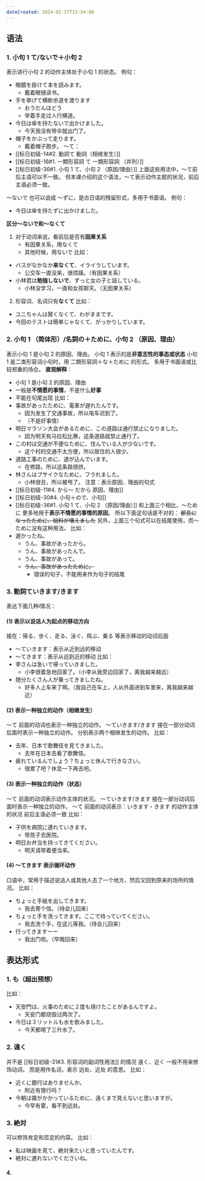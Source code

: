 ```yaml
---
dateCreated: 2024-02-27T15:54:00
---
```

## 语法
### 1. 小句 1 て/ないで＋小句 2
表示进行小句 2 的动作主体处于小句 1 的状态。
例句：
- 眼鏡を掛けて本を読みます。
	- 戴着眼镜读书。
- 手を挙げて横断歩道を渡ります
	- おうだんほどう
	- 举着手走过人行横道。
- 今日は傘を持たないで出かけました。
	- 今天我没有带伞就出门了。
- 帽子をかぶって走ります。
	- 戴着帽子跑步。
〜て：
- [[标日初级-14#2. 動詞て 動詞（相继发生）]]
- [[标日初级-16#1. 一類形容詞 て 一類形容詞 （并列）]]
- [[标日初级-36#1. 小句 1 て、小句 2 （原因/理由）]]
上面这些用法中，～て前后主语可以不一致。
但本课介绍的这个语法，〜て表示动作主题的状况，前后主语必须一致。

～ないで 也可以说成 〜ずに，是古日语的残留形式，多用于书面语。
例句：
- 今日は傘を持たずに出かけました。

**区分〜ないで和〜なくて**
1. 对于动词来说，看前后是否有**因果关系**
	- 有因果关系，用なくて
	- 其他时候，用ないで
比如：
- バスがなかなか**来なくて**、イライラしています。
	- 公交车一直没来，很烦躁。（有因果关系）
- 小林君は**勉強しないで**、ずっと女の子と話している。
	- 小林没学习，一直和女孩聊天。（无因果关系）

2. 形容词、名词只有**なくて**
比如：
- ユニちゃんは賢くなくて、わがままです。
- 今回のテストは簡単じゃなくて、がっかりしています。
### 2. 小句 1 （简体形）/名詞の＋ために、小句 2  （原因、理由）
表示小句 1 是小句 2 的原因、理由。
小句 1 表示的是**非意志性的事态或状态**
小句 1 是二类形容词小句时，用 二類形容詞＋な＋ために 的形式。
多用于书面语或比较郑重的场合。
**直观解释**：
- 小句 1 是小句 2 的原因、理由
- 一般是**不情愿的事情**，不是什么**好事**
- 不能在句尾出现
比如：
- 事故があったために、電車が遅れたんです。
	- 因为发生了交通事故，所以电车迟到了。
	- （不是好事情）
- 明日マラソン大会があるために、この道路は通行禁止になりました。
	- 因为明天有马拉松比赛，这条道路就禁止通行了。
- この村は交通が不便なために、住んでいる人が少ないです。
	- 这个村的交通不太方便，所以居住的人很少。
- 道路工事のために、道が込んでいます。
	- 在修路，所以这条路很挤。
- 林さんはブサイクなために、フラれました。
	- 小林很丑，所以被甩了。
注意：表示原因、理由的句式
- [[标日初级-11#4. から〜 だから 原因、理由]]
- [[标日初级-30#4. 小句＋ので、小句]]
- [[标日初级-36#1. 小句 1 て、小句 2 （原因/理由）]]
和上面三个相比，〜ために 更多地用于**表示不情愿的事情的原因**。
所以下面这句话是不对的：
~~部長になったために、給料が増えました~~
另外，上面三个句式可以在结尾使用，而～ために没有这种用法。
比如：
- 遅かったね。
	- うん、事故があったから。
	- うん、事故があったんで。
	- うん、事故があって。
	- ~~うん、事故があったために。~~
		- 错误的句子，不能用来作为句子的结尾
### 3. 動詞ていきます/きます
表达下面几种i情况：
#### (1) 表示以**说话人为起点**的移动方向
接在：帰る、歩く、走る、泳ぐ、飛ぶ、乗る 等表示移动的动词后面
- 〜ていきます：表示从近到远的移动
- 〜てきます：表示从远到近的移动
比如：
- 李さんは急いで帰っていきました。
	- 小李很着急地回家了。（小李从我旁边回家了，离我越来越远）
- 随分たくさん人が乗ってきましたね。
	- 好多人上车来了啊。（我自己在车上，人从外面进到车里来，离我越来越近）
#### (2) 表示一种独立的动作（相继发生）
～て 前面的动词也表示一种独立的动作。
～ていきます/きます 接在一部分动词后面时表示一种独立的动作。
分别表示两个相继发生的动作。
比如：
- 去年、日本で歌舞伎を見てきました。
	- 去年在日本去看了歌舞伎。
- 疲れているんでしょう？ちょっと休んで行きなさい。
	- 很累了吧？休息一下再去吧。
#### (3) 表示一种独立的动作（状态）
～て 前面的动词表示动作主体的状况。
～ていきます/きます 接在一部分动词后面时表示一种独立的动作。
～て 前面的动词表示：いきます・きます 的动作主体的状况
前后主语必须一致
比如：
- 子供を病院に連れていきます。
	- 带孩子去医院。
- 明日お弁当を持ってきてください。
	- 明天请带着便当来。
#### (4) 〜てきます 表示循环动作
口语中，常用于描述说话人或其他人去了一个地方，然后又回到原来的场所的情况。
比如：
- ちょっと手紙を出してきます。
	- 我去寄个信。（待会儿回来）
- ちょっと手を洗ってきます。ここで待っていてください。
	- 我去洗个手，在这儿等我。（待会儿回来）
- 行ってきますーー
	- 我出门啦。（早晚回来）
## 表达形式
### 1. も（超出预想）
比如：
- 天安門は、火事のために２度も焼けたことがあるんですよ。
	- 天安门都烧毁过两次了。
- 今日は３リットルも水を飲みました。
	- 今天都喝了三升水了。
### 2. 遠く
并不是 [[标日初级-31#3. 形容词的副词性用法]] 的情况
遠く、近く 一般不用来修饰动词。
而是用作名词，表示 远处、近处 的意思。
比如：
- 近くに銀行はありませんか。
	- 附近有银行吗？
- 今朝は霧がかかっているために、遠くまで見えないと思いますが。
	- 今早有雾，看不到远处。
### 3. 絶対
可以修饰肯定和否定的内容。
比如：
- 私は映画を見て、絶対来たいと思っていたんです。
- 絶対に遅れないでくださいね。
#### 4. 